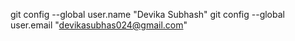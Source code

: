 git config --global user.name "Devika Subhash"
git config --global user.email "devikasubhas024@gmail.com"
